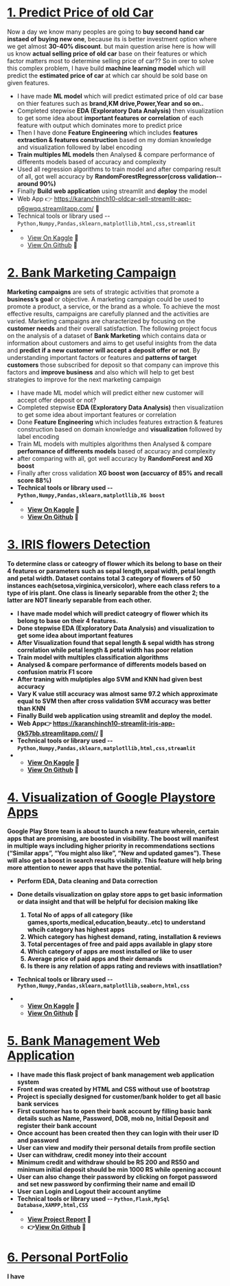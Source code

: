 
<h1><a href="https://github.com/karanchinch10/Oldcar_Sell_Regression">1. Predict Price of old Car</a></h1>
Now a day we know many peoples are going to <strong>buy second hand car instaed of buying new one</strong>, because its is better investment option where we get almost <strong>30-40% discount</strong>. but main question arise here is how will us know <strong>actual selling price of old car</strong> base on their features or which factor matters most to determine selling price of car?? So in orer to solve this complex problem, I have build <strong>machine learning model</strong> which will predict the <strong>estimated price of car</strong> at which car should be sold base on given features.

- I have made <strong>ML model</strong> which will predict estimated price of old car base on thier features such as <strong>brand,KM drive,Power,Year and so on..</strong>
- Completed stepwise <strong>EDA (Exploratory Data Analysis)</strong> then visualizatiion to get some idea about <strong>important features or correlation</strong> of each feature with output which dominates more to predict price
- Then I have done <strong>Feature Engineering</strong> which includes <strong>features extraction & features construction</strong> based on my domian knowledge and visualization followed by label encoding
- <strong>Train multiples ML models</strong> then Analysed & compare performance of differents models based of accuracy and complexity
- Used all regression algorithms to train model and after comparing result of all, got well accuracy by <strong>RandomForestRegressor(cross validation--around 90%)</strong>
- Finally <strong>Build web application</strong> using streamlit and <strong>deploy</strong> the model 
- Web App 👉 <https://karanchinch10-oldcar-sell-streamlit-app-p6gwqq.streamlitapp.com/> 💝
- Technical tools or library used -- <code>Python,Numpy,Pandas,sklearn,matplotllib,html,css,streamlit</code>
-  
  -  <a href="https://www.kaggle.com/code/karanchinchpure/predict-price-of-used-cars-regression-problem">View On Kaggle</a> 💝
  -  <a href="https://github.com/karanchinch10/Oldcar_Sell_Regression">View On Github</a> 💝
  
<h1><a href="https://github.com/karanchinch10/Oldcar_Sell_Regression">2. Bank Marketing Campaign</a></h1>
<strong>Marketing campaigns</strong> are sets of strategic activities that promote a <strong>business’s goal</strong> or objective. A marketing campaign could be used to promote a product, a service, or the brand as a whole. To achieve the most effective results, campaigns are carefully planned and the activities are varied. Marketing campaigns are characterized by focusing on the <strong>customer needs</strong> and their overall satisfaction.
The following project focus on the analysis of a dataset of <strong>Bank Marketing</strong> which contains data or information about customers and aims to get useful insights from the data and <strong>predict if a new customer will accept a deposit offer or not</strong>.
By understanding important factors or features and <strong>patterns of target customers</strong> those subscribed for deposit so that company can improve this factors and <strong>improve business</strong> and also which will help to get best strategies to improve for the next marketing campaign

- I have made ML model which will predict either new customer will accept offer deposit or not?
- Completed stepwise <strong>EDA (Exploratory Data Analysis)</strong> then visualizatiion to get some idea about important features or correlation 
- Done <strong>Feature Engineering</strong> which includes features extraction & features construction based on domain knowledge and <strong>visualization</strong> followed by label encoding
- Train ML models with multiples algorithms then Analysed & compare <strong>performance of differents models</strong> based of accuracy and complexity
- after comparing with all, got well accuracy by <strong>RandomForest and XG boost</strong> 
- Finally after cross validation <strong>XG boost<strong> won (accuarcy of 85% and <strong>recall score 88%</strong>)
- Technical tools or library used -- <code>Python,Numpy,Pandas,sklearn,matplotllib,XG boost</code>
-  
  -  <a href="https://www.kaggle.com/code/karanchinchpure/bank-marketing-who-will-subscribe-for-deposit">View On Kaggle</a> 💝
  -  <a href="#">View On Github</a> 💝

<h1><a href="https://github.com/karanchinch10/IRIS_Classification">3. IRIS flowers Detection</a></h1>
To determine <strong>class or cateogry of flower</strong> which its belong to base on their 4 features or parameters such as sepal length,sepal width, petal length and petal width. Dataset contains total 3 category of flowers of 50 instances each(setosa,virginica,versicolor), where each class refers to a type of iris plant. One class is linearly separable from the other 2; the latter are NOT linearly separable from each other.


- I have made model which will predict cateogry of flower which its belong to base on their 4 features.
- Done stepwise EDA (Exploratory Data Analysis) and visualization to get some idea about important features
- After Visualization found that sepal length & sepal width has strong correlation while petal length & petal width has poor relation
- Train model with multiples classification algorithms
- Analysed & compare performance of differents models based on confusion matrix F1 score
- After traning with mulptiples algo SVM and KNN had given best accuracy 
- Vary K value still accuracy was almost same 97.2 which approximate equal to SVM  then after cross validation SVM accuracy was better than KNN
- Finally Build web application using streamlit and deploy the model. 
- Web App👉 <https://karanchinch10-streamlit-iris-app-0k57bb.streamlitapp.com//> 💝
- Technical tools or library used -- <code>Python,Numpy,Pandas,sklearn,matplotllib,html,css,streamlit</code>
- 
  -  <a href="https://www.kaggle.com/code/karanchinchpure/iris-classification-problem-eda">View On Kaggle</a> 💝
  -  <a href="https://github.com/karanchinch10/IRIS_Classification">View On Github</a> 💝

<h1><a href="https://github.com/karanchinch10/Exploratory-Data-Analysis-EDA-/blob/main/EDA%20data/gplay-playstore-data-visualization-EDA.ipynb">4. Visualization of Google Playstore Apps</a></h1>
Google Play Store team is about to launch a new feature wherein, certain apps that are promising, are boosted in visibility. The boost will manifest in multiple ways including higher priority in recommendations sections (“Similar apps”, “You might also like”, “New and updated games”). These will also get a boost in search results visibility. This feature will help bring more attention to newer apps that have the potential.

- Perform EDA, Data cleaning and Data correction 
- Done details visualization on gplay store apps to get basic information or data insight and that will be helpful for decision making like

   1) Total No of apps of all category (like games,sports,medical,education,beauty..etc) to understand whcih category has highest apps 
   2) Which category has highest demand, rating, installation & reviews
   3) Total percentages of free and paid apps available in glapy store
   4) Which category of apps are most installed or like to user
   5) Average price of paid apps and their demands
   6) Is there is any relation of apps rating and reviews with insatllation?
- Technical tools or library used -- <code>Python,Numpy,Pandas,sklearn,matplotllib,seaborn,html,css</code>
- 
  -  <a href="https://www.kaggle.com/code/karanchinchpure/gplay-playstore-data-visualization-eda">View On Kaggle</a> 💝
  -  <a href="https://github.com/karanchinch10/Exploratory-Data-Analysis-EDA-/blob/main/EDA%20data/gplay-playstore-data-visualization-EDA.ipynb">View On Github</a> 💝 

<h1><a href="https://drive.google.com/file/d/1OWEpEZOMQLKn9l1bylQrqw8NeEoizxoF/view?usp=sharing">5. Bank Management Web Application</a></h1>

- I have made this flask project of bank management web application system
- Front end was created by HTML and CSS without use of bootstrap
- Project is specially designed for customer/bank holder to get all basic bank services
- First customer has to open their bank account by filling basic bank details such as Name, Password, DOB, mob no, Initial Deposit and register their bank account 
- Once account has  been created then they can login with their user ID and password
- User can view and modify their personal details from profile section 
- User can withdraw, credit money into their account
- Minimum credit and withdraw should be RS 200 and RS50  and minimum initial deposit should be min 1000 RS while opening account
- User can also change their password by clicking on forgot password and set new password by confirming their name and email ID 
- User can Login and Logout their account anytime
- Technical tools or library used -- <code>Python,Flask,MySql Database,XAMPP,html,CSS</code>
- 
  -  <a href="https://drive.google.com/file/d/1OWEpEZOMQLKn9l1bylQrqw8NeEoizxoF/view?usp=sharing">View Project Report</a> 💝
  -  👉<a href="#">View On Github</a> 💝

<h1><a href="https://drive.google.com/file/d/1OWEpEZOMQLKn9l1bylQrqw8NeEoizxoF/view?usp=sharing">6. Personal PortFolio</a></h1>
I have
